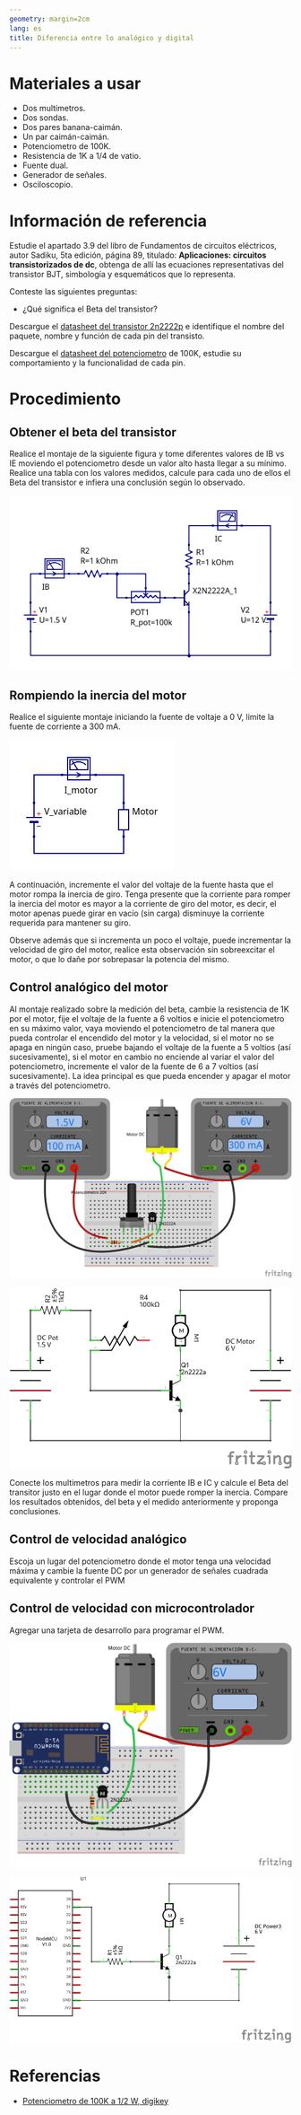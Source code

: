 ```yaml
---
geometry: margin=2cm
lang: es
title: Diferencia entre lo analógico y digital
---
```


Materiales a usar
=================

* Dos multímetros.
* Dos sondas.
* Dos pares banana-caimán.
* Un par caimán-caimán.
* Potenciometro de 100K.
* Resistencia de 1K a 1/4 de vatio.
* Fuente dual.
* Generador de señales.
* Osciloscopio.

Información de referencia
=========================

Estudie el apartado 3.9 del libro de Fundamentos de circuitos eléctricos, autor
Sadiku, 5ta edición, página 89, titulado: 
**Aplicaciones: circuitos transistorizados de dc**, obtenga de allí las ecuaciones representativas del
transistor BJT, simbología y esquemáticos que lo representa.

Conteste las siguientes preguntas:

- ¿Qué significa el Beta del transistor?

Descargue el [datasheet del transistor 2n2222p](https://diotec.com/request/datasheet/2n2222a.pdf) e identifique el
nombre del paquete, nombre y función de cada pin del transisto.

Descargue el [datasheet del potenciometro](https://www.ttelectronics.com/TTElectronics/media/ProductFiles/Datasheet/P231.pdf)
de 100K, estudie su comportamiento y la funcionalidad de cada pin.

Procedimiento
=============

Obtener el beta del transistor
------------------------------

Realice el montaje de la siguiente figura y tome diferentes valores de IB vs IE
moviendo el potenciometro desde un valor alto hasta llegar a su mínimo. Realice
una tabla con los valores medidos, calcule para cada uno de ellos el Beta del
transistor e infiera una conclusión según lo observado. 

![Montaje observar el beta de un transistor](./design/t2-digital-analogo/calcular-bjt/calcular-bjt.png)

Rompiendo la inercia del motor
------------------------------

Realice el siguiente montaje iniciando la fuente de voltaje a 0 V, limite la fuente de corriente a 300 mA.

![Medición de corriente de encendido del motor](./design/t2-digital-analogo/corriente-motor/corriente-del-motor.png)

A continuación, incremente el valor del voltaje de la fuente hasta que el motor
rompa la inercia de giro. Tenga presente que la corriente para romper la
inercia del motor es mayor a la corriente de giro del motor, es decir, el motor
apenas puede girar en vacío (sin carga) disminuye la corriente requerida para
mantener su giro.

Observe además que si incrementa un poco el voltaje, puede incrementar la velocidad de giro del motor,
realice esta observación sin sobreexcitar el motor, o que lo dañe por sobrepasar la potencia del mismo.


Control analógico del motor
---------------------------

Al montaje realizado sobre la medición del beta, cambie la resistencia de 1K
por el motor, fije el voltaje de la fuente a 6 voltios e inicie el
potenciometro en su máximo valor, vaya moviendo el potenciometro de tal manera
que pueda controlar el encendido del motor y la velocidad, si el motor no se apaga
en ningún caso, pruebe bajando el voltaje de la fuente a 5 voltios (así sucesivamente),
si el motor en cambio no enciende al variar el valor del potenciometro, incremente el valor de
la fuente de 6 a 7 voltios (así sucesivamente). La idea principal es que pueda encender
y apagar el motor a través del potenciometro.

![Control analógico del motor, diagrama pictográfico](./design/t2-digital-analogo/analogico/motorDC-driver_bb.png)

![Control analógico del motor, diagrama esquemático](./design/t2-digital-analogo/analogico/motorDC-driver_schem.png)

Conecte los multimetros para medir la corriente IB e IC y calcule el Beta del
transitor justo en el lugar donde el motor puede romper la inercia.
Compare los resultados obtenidos, del beta y el medido anteriormente y proponga conclusiones.

Control de velocidad analógico
------------------------------

Escoja un lugar del potenciometro donde el motor tenga una velocidad máxima y
cambie la fuente DC por un generador de señales cuadrada equivalente y
controlar el PWM

Control de velocidad con microcontrolador
-----------------------------------------

Agregar una tarjeta de desarrollo para programar el PWM.

![Control de motor por PWM](./design/t2-digital-analogo/digital/motorDC-driver-micro_bb.png)

![Control de motor por PWM](./design/t2-digital-analogo/digital/motorDC-driver-micro_schem.png)

Referencias
===========

* [Potenciometro de 100K a 1/2 W, digikey](https://www.digikey.com/en/products/detail/tt-electronics-bi/P231-QC20BR100K/2408904)

